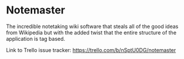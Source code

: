 # Notemaster

The incredible notetaking wiki software that steals all
of the good ideas from Wikipedia
but with the added twist that
the entire structure of the application is tag based.

Link to Trello issue tracker: https://trello.com/b/nSptU0DG/notemaster